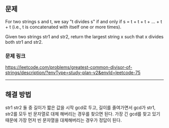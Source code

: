 ## 문제

For two strings s and t, we say "t divides s" if and only if s = t + t + t + ... + t + t (i.e., t is concatenated with itself one or more times).

Given two strings str1 and str2, return the largest string x such that x divides both str1 and str2.

### 문제 링크

https://leetcode.com/problems/greatest-common-divisor-of-strings/description/?envType=study-plan-v2&envId=leetcode-75

---

## 해결 방법

str1 str2 둘 중 길이가 짧은 값을 시작 gcd로 두고, 길이를 줄여가면서 gcd가 str1, str2를 모두 빈 문자열로 대체 해버리는 경우를 찾으면 된다. 가장 긴 gcd를 찾고 있기 때문에 가장 먼저 빈 문자열을 대체해버리는 경우가 정답이 된다.
